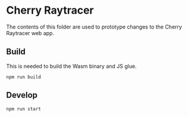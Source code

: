 # Cherry Raytracer

The contents of this folder are used to prototype changes to the Cherry Raytracer web app.

## Build

This is needed to build the Wasm binary and JS glue.

```console
npm run build
```

## Develop

```console
npm run start
```

